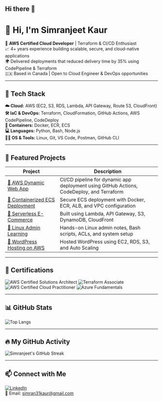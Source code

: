 ## Hi there 👋
# 👋 Hi, I'm Simranjeet Kaur

🚀 **AWS Certified Cloud Developer** | Terraform & CI/CD Enthusiast  
📈 4+ years experience building scalable, secure, and cloud-native applications  
🌍 Delivered deployments that reduced delivery time by 35% using CodePipeline & Terraform  
🇨🇦 Based in Canada | Open to Cloud Engineer & DevOps opportunities  

---

## 🧰 Tech Stack

**☁️ Cloud:** AWS (EC2, S3, RDS, Lambda, API Gateway, Route 53, CloudFront)  
**🛠️ IaC & DevOps:** Terraform, CloudFormation, GitHub Actions, AWS CodePipeline, CodeDeploy  
**🐳 Containers:** Docker, ECR, ECS  
**💻 Languages:** Python, Bash, Node.js  
**🧑‍💻 OS & Tools:** Linux, Git, VS Code, Postman, GitHub CLI  

---

## 🚀 Featured Projects

| Project | Description |
|--------|-------------|
| [🔗 AWS Dynamic Web App](https://github.com/Simran-Kaur1996/AWS-Dynamic-Web-App) | CI/CD pipeline for dynamic app deployment using GitHub Actions, CodeDeploy, and Terraform |
| [🔗 Containerized ECS Deployment](https://github.com/Simran-Kaur1996/docker-ecr-ecs-deployment) | Secure ECS deployment with Docker, ECR, ALB, and VPC configuration |
| [🔗 Serverless E-Commerce](https://github.com/Simran-Kaur1996/cloud-cart) | Built using Lambda, API Gateway, S3, DynamoDB, CloudFront |
| [🔗 Linux Admin Learning](https://github.com/Simran-Kaur1996/Linux-Admin-Learning) | Hands-on Linux admin notes, Bash scripts, ACLs, and system setup |
| [🔗 WordPress Hosting on AWS](https://github.com/Simran-Kaur1996/wordpress-aws-hosting) | Hosted WordPress using EC2, RDS, S3, and Auto Scaling |

---

## 📜 Certifications

![AWS Certified Solutions Architect](https://img.shields.io/badge/AWS-Solutions_Architect_Associate-yellow?style=for-the-badge&logo=amazonaws)
![Terraform Associate](https://img.shields.io/badge/Terraform-Associate-623CE4?style=for-the-badge&logo=terraform)
![AWS Certified Cloud Practitioner](https://img.shields.io/badge/AWS-Cloud_Practitioner-FF9900?style=for-the-badge&logo=amazonaws)
![Azure Fundamentals](https://img.shields.io/badge/Microsoft-Azure_Fundamentals-0078D4?style=for-the-badge&logo=microsoftazure)

---

## 📊 GitHub Stats

![Top Langs](https://github-readme-stats.vercel.app/api/top-langs/?username=Simran-Kaur1996&layout=compact)

---

## 🔥 My GitHub Activity

![Simranjeet's GitHub Streak](https://streak-stats.demolab.com?user=Simran-Kaur1996&theme=default)

---

## 📫 Connect with Me


[![LinkedIn](https://img.shields.io/badge/LinkedIn-blue?style=flat&logo=linkedin&labelColor=blue)](https://linkedin.com/in/simranjeetkaur31)  
📧 Email: simran31kaur@gmail.com
